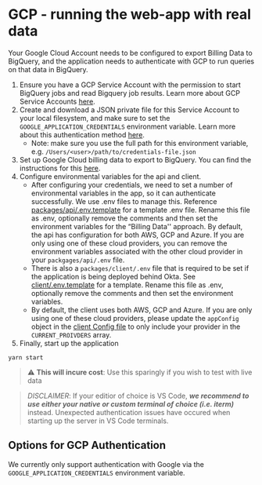 # GCP - running the web-app with real data

Your Google Cloud Account needs to be configured to export Billing Data to BigQuery, and the application needs to authenticate with GCP to run queries on that data in BigQuery.

1. Ensure you have a GCP Service Account with the permission to start BigQuery jobs and read Bigquery job results. Learn more about GCP Service Accounts [here](https://cloud.google.com/docs/authentication/getting-started).
1. Create and download a JSON private file for this Service Account to your local filesystem, and make sure to set the `GOOGLE_APPLICATION_CREDENTIALS` environment variable. Learn more about this authentication method [here](https://cloud.google.com/docs/authentication/getting-started).
   - Note: make sure you use the full path for this environment variable, e.g. `/Users/<user>/path/to/credentials-file.json` 
1. Set up Google Cloud billing data to export to BigQuery. You can find the instructions for this [here](https://cloud.google.com/billing/docs/how-to/export-data-bigquery).
1. Configure environmental variables for the api and client.
    - After configuring your credentials, we need to set a number of environmental variables in the app, so it can authenticate successfully. We use .env files to manage this. Reference [packages/api/.env.template](packages/api/.env.template) for a template .env file. Rename this file as .env, optionally remove the comments and then set the environment variables for the “Billing Data'' approach. By default, the api has configuration for both AWS, GCP and Azure. If you are only using one of these cloud providers, you can remove the environment variables associated with the other cloud provider in your `packgages/api/.env` file.
    - There is also a `packages/client/.env` file that is required to be set if the application is being deployed behind Okta. See [client/.env.template](packages/client/.env.template) for a template. Rename this file as .env, optionally remove the comments and then set the environment variables.
    - By default, the client uses both AWS, GCP and Azure. If you are only using one of these cloud providers, please update the `appConfig` object in the [client Config file](packages/client/src/Config.ts) to only include your provider in the `CURRENT_PROIVDERS` array.
1. Finally, start up the application

```
yarn start
```

> :warning: **This will incure cost**: Use this sparingly if you wish to test with live data

> _DISCLAIMER_: If your editior of choice is VS Code, **_we recommend to use either your native or custom terminal of choice (i.e. iterm)_** instead. Unexpected authentication issues have occured when starting up the server in VS Code terminals.

## Options for GCP Authentication

We currently only support authentication with Google via the `GOOGLE_APPLICATION_CREDENTIALS` environment variable. 
